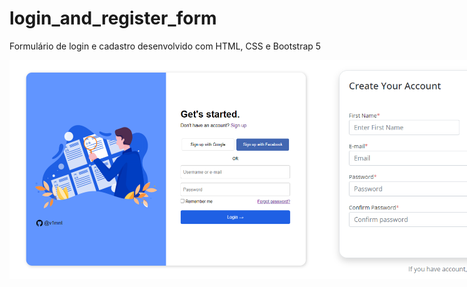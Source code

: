 # login_and_register_form
Formulário de login e cadastro desenvolvido com HTML, CSS e Bootstrap 5

<div style="display: flex;" class="images">
  <img height="350px" width="550px" src="login_form.PNG" alt="login form">
  <img width="450px" src="register_form.PNG" alt="register form">
</div>


